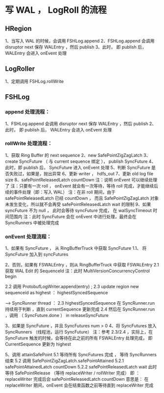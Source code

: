# 写 WAL ， LogRoll 的流程

## HRegion
1、当写入 WAL 的时候，会调用 FSHLog.append 
2、FSHLog.append 会调用 disruptor next 保存 WALEntry ，然后 publish 
3、此时， 即 publish 后， WALEntry 会进入 onEvent 处理

## LogRoller
1、定期调用 FSHLog.rollWrite 

## FSHLog

### append 处理流程：

1、FSHLog.append 会调用 disruptor next 保存 WALEntry ，然后 publish 
2、此时， 即 publish 后， WALEntry 会进入 onEvent 处理


### rollWrite 处理流程：

1、获取 Ring Buffer 的 next sequence
2、new SafePointZigZagLatch 
3、create SyncFuture （ 与 current sequence 绑定 ）， publish SyncFuture
4、此时，即 publish 后，  SyncFuture 进入 onEvent 处理
5、判断 SyncFuture 是否失败过，如果是，抛出异常
6、更新 writer ， hdfs_out
7、更新 old log file size
8、safePointReleasedLatch countDown
注：说明 onEvent 可以继续处理了
注：只要有一次 roll ， onEvent 就会有一次等待，等待 roll 完成，才能继续后续的事件处理（即：写入 WAL）
注：在非 roll 期间，由于 safePointReleasedLatch 已经 countDown ，
   而且 SafePointZigZagLatch 对象未发生变化，所以就不会再受 safePointReleasedLatch wait 的限制
9、如果 syncFuture 不为 null ， 此时会等待 syncFuture 完成， 在 walSyncTimeout 时间范围内
注：此时 SyncFuture 会在 onEvent 中进行处理，最终会在 SyncRunners 中被处理完成

### onEvent 处理流程：

1、如果有 SyncFuture ， 从 RingBufferTruck 中获取 SyncFuture
1.1、 将 SyncFuture 加入到 syncFutures 

2、否则，如果有 FSWALEntry ，则从 RingBufferTruck 中获取 FSWALEntry
2.1 获取 WAL Edit 的 SequenceId
注：此时 MultiVersionConcurrencyControl begin

2.2 调用 ProtobufLogWriter.append(entry) ;
2.3 update region new sequenceid as highest ： highestSyncedSequence

--> SyncRunner thread ：
2.3 highestSyncedSequence 在 SyncRunner.run 持续用于判断 ，直到 currentSequence 更新完成 
2.4 然后在 SyncRunner.run  ，调用 （ SyncFuture.done ） in releaseSyncFuture 

3、如果是 SyncFuture ，并且 SyncFutures num > 0
4、将 SyncFutures 放入 SyncRunners （线程池，运行 SyncFuture）
注：参考 2.3/2.4 ，实际上，在 SyncFuture 触发的时候，会等待在此之前的所有 FSWALEntry 处理完成，
即 CurrentSequence 更新为 highest

5、调用 attainSafePoint 
5.1 等待所有 SyncFutures 完成 ， 等待 SyncRunners 结束
5.2 调用 SafePointZigZagLatch.safePointAttained
5.2.1 safePointAttainedLatch countDown
5.2.2 safePointReleasedLatch wait 此时等待 SafePointRelease （等待 replaceWriter / rollWriter 完成）
即 ： replaceWriter 完成后会 safePointReleasedLatch countDown
意思是： 在 replaceWriter 期间，onEvent 会在结束函数之前等待直到 replaceWriter 完成









